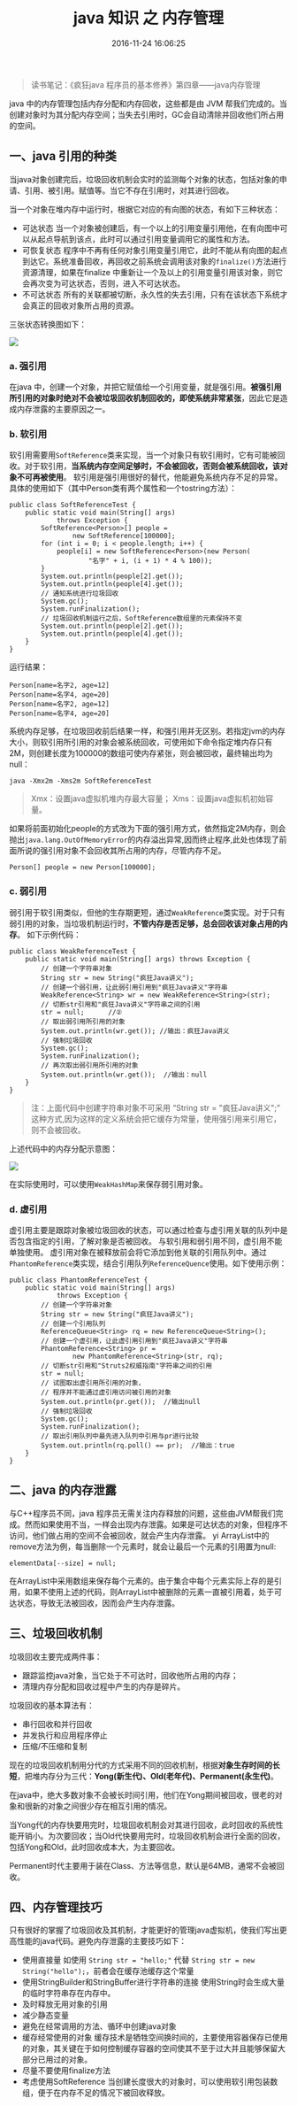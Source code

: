 ﻿---
title: java 知识 之 内存管理
date: 2016-11-24 16:06:25
categories: [java,高级知识]
tags: [java,内存回收]
---
> 读书笔记：《疯狂java 程序员的基本修养》第四章——java内存管理



java 中的内存管理包括内存分配和内存回收，这些都是由 JVM 帮我们完成的。当创建对象时为其分配内存空间；当失去引用时，GC会自动清除并回收他们所占用的空间。
<!--more-->

## 一、java 引用的种类

当java对象创建完后，垃圾回收机制会实时的监测每个对象的状态，包括对象的申请、引用、被引用。赋值等。当它不存在引用时，对其进行回收。

当一个对象在堆内存中运行时，根据它对应的有向图的状态，有如下三种状态：

- 可达状态
 当一个对象被创建后，有一个以上的引用变量引用他，在有向图中可以从起点导航到该点，此时可以通过引用变量调用它的属性和方法。
- 可恢复状态
  程序中不再有任何对象引用变量引用它，此时不能从有向图的起点到达它。系统准备回收，再回收之前系统会调用该对象的`finalize()`方法进行资源清理，如果在finalize 中重新让一个及以上的引用变量引用该对象，则它会再次变为可达状态，否则，进入不可达状态。
- 不可达状态
  所有的关联都被切断，永久性的失去引用，只有在该状态下系统才会真正的回收对象所占用的资源。

三张状态转换图如下：

![](/img/article_img/2016/object_state.png)



### **a. 强引用**

在java  中，创建一个对象，并把它赋值给一个引用变量，就是强引用。**被强引用所引用的对象时绝对不会被垃圾回收机制回收的，即使系统非常紧张**，因此它是造成内存泄露的主要原因之一。

### **b. 软引用**
软引用需要用`SoftReference`类来实现，当一个对象只有软引用时，它有可能被回收。对于软引用，**当系统内存空间足够时，不会被回收，否则会被系统回收，该对象不可再被使用**。
软引用是强引用很好的替代，他能避免系统内存不足的异常。具体的使用如下（其中Person类有两个属性和一个tostring方法）：
```
public class SoftReferenceTest {
    public static void main(String[] args)
            throws Exception {
        SoftReference<Person>[] people =
                new SoftReference[100000];
        for (int i = 0; i < people.length; i++) {
            people[i] = new SoftReference<Person>(new Person(
                    "名字" + i, (i + 1) * 4 % 100));
        }
        System.out.println(people[2].get());
        System.out.println(people[4].get());
        // 通知系统进行垃圾回收
        System.gc();
        System.runFinalization();
        // 垃圾回收机制运行之后，SoftReference数组里的元素保持不变
        System.out.println(people[2].get());
        System.out.println(people[4].get());
    }
}
```
运行结果：
```
Person[name=名字2, age=12]
Person[name=名字4, age=20]
Person[name=名字2, age=12]
Person[name=名字4, age=20]
```
系统内存足够，在垃圾回收前后结果一样，和强引用并无区别。若指定jvm的内存大小，则软引用所引用的对象会被系统回收，可使用如下命令指定堆内存只有2M，则创建长度为100000的数组可使内存紧张，则会被回收，最终输出均为
null：
```
java -Xmx2m -Xms2m SoftReferenceTest
```
> Xmx：设置java虚拟机堆内存最大容量；
Xms：设置java虚拟机初始容量。 

如果将前面初始化people的方式改为下面的强引用方式，依然指定2M内存，则会抛出`java.lang.OutOfMemoryError`的内存溢出异常,因而终止程序,此处也体现了前面所说的强引用对象不会回收其所占用的内存，尽管内存不足。
```
Person[] people = new Person[100000];
```
### **c. 弱引用**
弱引用于软引用类似，但他的生存期更短，通过`WeakReference`类实现。对于只有弱引用的对象，当垃圾机制运行时，**不管内存是否足够，总会回收该对象占用的内存**。
如下示例代码：
```
public class WeakReferenceTest {
    public static void main(String[] args) throws Exception {
        // 创建一个字符串对象
        String str = new String("疯狂Java讲义");
        // 创建一个弱引用，让此弱引用引用到"疯狂Java讲义"字符串
        WeakReference<String> wr = new WeakReference<String>(str);
        // 切断str引用和"疯狂Java讲义"字符串之间的引用
        str = null;      //②
        // 取出弱引用所引用的对象
        System.out.println(wr.get()); //输出：疯狂Java讲义
        // 强制垃圾回收
        System.gc();
        System.runFinalization();
        // 再次取出弱引用所引用的对象
        System.out.println(wr.get());  //输出：null
    }
}

```

> 注：上面代码中创建字符串对象不可采用 “String str = "疯狂Java讲义";” 这种方式,因为这样的定义系统会把它缓存为常量，使用强引用来引用它，则不会被回收。

上述代码中的内存分配示意图：

![](/img/article_img/2016/weakreference.png)

在实际使用时，可以使用`WeakHashMap`来保存弱引用对象。

### **d. 虚引用**

虚引用主要是跟踪对象被垃圾回收的状态，可以通过检查与虚引用关联的队列中是否包含指定的引用，了解对象是否被回收。
与软引用和弱引用不同，虚引用不能单独使用。
虚引用对象在被释放前会将它添加到他关联的引用队列中。通过`PhantomReference`类实现，结合引用队列`ReferenceQuence`使用。如下使用示例：
```
public class PhantomReferenceTest {
    public static void main(String[] args)
            throws Exception {
        // 创建一个字符串对象
        String str = new String("疯狂Java讲义");
        // 创建一个引用队列
        ReferenceQueue<String> rq = new ReferenceQueue<String>();
        // 创建一个虚引用，让此虚引用引用到"疯狂Java讲义"字符串
        PhantomReference<String> pr =
                new PhantomReference<String>(str, rq);
        // 切断str引用和"Struts2权威指南"字符串之间的引用
        str = null;
        // 试图取出虚引用所引用的对象，
        // 程序并不能通过虚引用访问被引用的对象
        System.out.println(pr.get());  //输出null
        // 强制垃圾回收
        System.gc();
        System.runFinalization();
        // 取出引用队列中最先进入队列中引用与pr进行比较
        System.out.println(rq.poll() == pr);  //输出：true
    }
}
```

## 二、java 的内存泄露

与C++程序员不同，java 程序员无需关注内存释放的问题，这些由JVM帮我们完成。然而如果使用不当，一样会出现内存泄露。如果是可达状态的对象，但程序不访问，他们做占用的空间不会被回收，就会产生内存泄露。
yi ArrayList中的remove方法为例，每当删除一个元素时，就会让最后一个元素的引用置为null:

```
elementData[--size] = null;
```
在ArrayList中采用数组来保存每个元素的。由于集合中每个元素实际上存的是引用，如果不使用上述的代码，则ArrayList中被删除的元素一直被引用着，处于可达状态，导致无法被回收，因而会产生内存泄露。



## 三、垃圾回收机制

垃圾回收主要完成两件事：

- 跟踪监控java对象，当它处于不可达时，回收他所占用的内存；
- 清理内存分配和回收过程中产生的内存是碎片。

垃圾回收的基本算法有：

- 串行回收和并行回收
- 并发执行和应用程序停止
- 压缩/不压缩和复制

现在的垃圾回收机制用分代的方式采用不同的回收机制，根据**对象生存时间的长短**，把堆内存分为三代：**Yong(新生代)、Old(老年代)、Permanent(永生代)**。

在java中，绝大多数对象不会被长时间引用，他们在Yong期间被回收，很老的对象和很新的对象之间很少存在相互引用的情况。

当Yong代的内存快要用完时，垃圾回收机制会对其进行回收，此时回收的系统性能开销小。为次要回收；当Old代快要用完时，垃圾回收机制会进行全面的回收，包括Yong和Old，此时回收成本大，为主要回收。

Permanent时代主要用于装在Class、方法等信息，默认是64MB，通常不会被回收。


## 四、内存管理技巧

只有很好的掌握了垃圾回收及其机制，才能更好的管理java虚拟机，使我们写出更高性能的java代码。避免内存泄露的主要技巧如下：

- 使用直接量
  如使用 `String str = "hello;"` 代替 `String str = new String("hello");`，前者会在缓存池缓存这个常量
- 使用StringBuilder和StringBuffer进行字符串的连接
 使用String时会生成大量的临时字符串存在内存中。
- 及时释放无用对象的引用
- 减少静态变量
- 避免在经常调用的方法、循环中创建java对象
- 缓存经常使用的对象
  缓存技术是牺牲空间换时间的，主要使用容器保存已使用的对象，其关键在于如何控制缓存容器的空间使其不至于过大并且能够保留大部分已用过的对象。
- 尽量不要使用finalize方法
- 考虑使用SoftReference
 当创建长度很大的对象时，可以使用软引用包装数组，便于在内存不足的情况下被回收释放。
 
 
 
 
 
 





